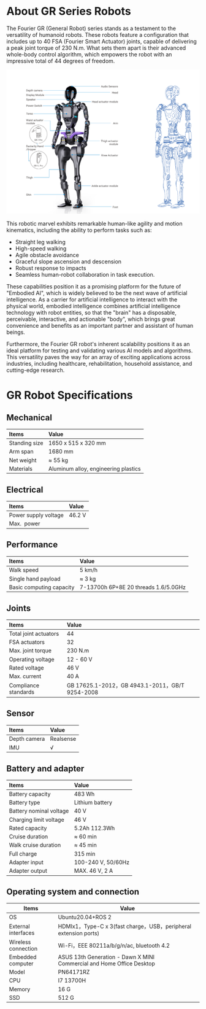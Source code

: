 # About GR Series Robots

The Fourier GR (General Robot) series stands as a testament to the versatility of humanoid robots. These robots feature a configuration that includes up to 40 FSA (Fourier Smart Actuator) joints, capable of delivering a peak joint torque of 230 N.m. What sets them apart is their advanced whole-body control algorithm, which empowers the robot with an impressive total of 44 degrees of freedom.

![](static/about_gr1.png ":size=80%")

This robotic marvel exhibits remarkable human-like agility and motion kinematics, including the ability to perform tasks such as:

* Straight leg walking
* High-speed walking
* Agile obstacle avoidance
* Graceful slope ascension and descension
* Robust response to impacts
* Seamless human-robot collaboration in task execution.

These capabilities position it as a promising platform for the future of "Embodied AI", which is widely believed to be the next wave of artificial intelligence. As a carrier for artificial intelligence to interact with the physical world, embodied intelligence combines artificial intelligence technology with robot entities, so that the "brain" has a disposable, perceivable, interactive, and actionable "body", which brings great convenience and benefits as an important partner and assistant of human beings.

Furthermore, the Fourier GR robot's inherent scalability positions it as an ideal platform for testing and validating various AI models and algorithms. This versatility paves the way for an array of exciting applications across industries, including healthcare, rehabilitation, household assistance, and cutting-edge research.

# GR Robot Specifications

## Mechanical

| Items         | Value                                |
| :------------ | :----------------------------------- |
| Standing size | 1650 x 515 x 320 mm                  |
| Arm span      | 1680 mm                              |
| Net weight    | ≈ 55 kg                              |
| Materials     | Aluminum alloy, engineering plastics |

## Electrical

| Items                | Value  |
| :------------------- | :----- |
| Power supply voltage | 46.2 V |
| Max.  power          |        |

## Performance

| Items                    | Value                                |
| :----------------------- | :----------------------------------- |
| Walk speed               | 5 km/h                               |
| Single hand payload      | ≈ 3 kg                               |
| Basic computing capacity | 7-13700h 6P+8E 20 threads 1.6/5.0GHz |

## Joints

| Items                 | Value                                           |
| :-------------------- | :---------------------------------------------- |
| Total joint actuators | 44                                              |
| FSA actuators         | 32                                              |
| Max. joint torque     | 230 N.m                                         |
| Operating voltage     | 12 - 60 V                                       |
| Rated voltage         | 46 V                                            |
| Max. current          | 40 A                                            |
| Compliance standards  | GB 17625.1-2012，GB 4943.1-2011，GB/T 9254-2008 |

## Sensor

| Items        | Value     |
| :----------- | :-------- |
| Depth camera | Realsense |
| IMU          | √         |

## Battery and adapter

| Items                   | Value              |
| :---------------------- | :----------------- |
| Battery capacity        | 483 Wh             |
| Battery type            | Lithium battery    |
| Battery nominal voltage | 40 V               |
| Charging limit voltage  | 46 V               |
| Rated capacity          | 5.2Ah 112.3Wh      |
| Cruise duration         | ≈ 60 min           |
| Walk cruise duration    | ≈ 45 min           |
| Full charge             | 315 min            |
| Adapter input           | 100-240 V, 50/60Hz |
| Adapter output          | MAX. 46 V, 2 A     |

## Operating system and connection

| Items               | Value                                                                 |
| ------------------- | --------------------------------------------------------------------- |
| OS                  | Ubuntu20.04+ROS 2                                                     |
| External interfaces | HDMIx1，Type-C x 3(fast charge，USB，peripheral extension ports)      |
| Wireless connection | Wi-Fi，EEE 80211a/b/g/n/ac, bluetooth 4.2                             |
| Embedded computer   | ASUS 13th Generation - Dawn X MINI Commercial and Home Office Desktop |
| Model               | PN64171RZ                                                             |
| CPU                 | I7 13700H                                                             |
| Memory              | 16 G                                                                  |
| SSD                 | 512 G                                                                 |
